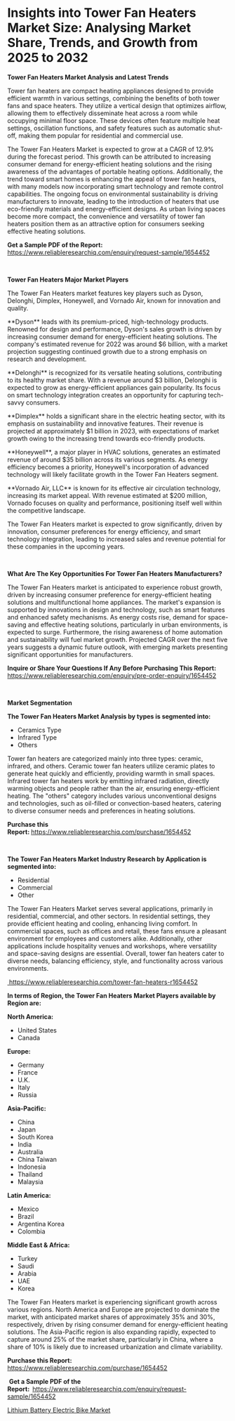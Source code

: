 <p><h1>Insights into Tower Fan Heaters Market Size: Analysing Market Share, Trends, and Growth from 2025 to 2032</h1></p><p><strong>Tower Fan Heaters Market Analysis and Latest Trends</strong></p>
<p><p>Tower fan heaters are compact heating appliances designed to provide efficient warmth in various settings, combining the benefits of both tower fans and space heaters. They utilize a vertical design that optimizes airflow, allowing them to effectively disseminate heat across a room while occupying minimal floor space. These devices often feature multiple heat settings, oscillation functions, and safety features such as automatic shut-off, making them popular for residential and commercial use.</p><p>The Tower Fan Heaters Market is expected to grow at a CAGR of 12.9% during the forecast period. This growth can be attributed to increasing consumer demand for energy-efficient heating solutions and the rising awareness of the advantages of portable heating options. Additionally, the trend toward smart homes is enhancing the appeal of tower fan heaters, with many models now incorporating smart technology and remote control capabilities. The ongoing focus on environmental sustainability is driving manufacturers to innovate, leading to the introduction of heaters that use eco-friendly materials and energy-efficient designs. As urban living spaces become more compact, the convenience and versatility of tower fan heaters position them as an attractive option for consumers seeking effective heating solutions.</p></p>
<p><strong>Get a Sample PDF of the Report:&nbsp;</strong> <a href="https://www.reliableresearchiq.com/enquiry/request-sample/1654452?utm_campaign=2843&utm_medium=2&utm_source=Github&utm_content=ia&utm_term=05042025&utm_id=tower-fan-heaters">https://www.reliableresearchiq.com/enquiry/request-sample/1654452</a></p>
<p>&nbsp;</p>
<p><strong>Tower Fan Heaters Major Market Players</strong></p>
<p><p>The Tower Fan Heaters market features key players such as Dyson, Delonghi, Dimplex, Honeywell, and Vornado Air, known for innovation and quality. </p><p>**Dyson** leads with its premium-priced, high-technology products. Renowned for design and performance, Dyson's sales growth is driven by increasing consumer demand for energy-efficient heating solutions. The company's estimated revenue for 2022 was around $6 billion, with a market projection suggesting continued growth due to a strong emphasis on research and development.</p><p>**Delonghi** is recognized for its versatile heating solutions, contributing to its healthy market share. With a revenue around $3 billion, Delonghi is expected to grow as energy-efficient appliances gain popularity. Its focus on smart technology integration creates an opportunity for capturing tech-savvy consumers.</p><p>**Dimplex** holds a significant share in the electric heating sector, with its emphasis on sustainability and innovative features. Their revenue is projected at approximately $1 billion in 2023, with expectations of market growth owing to the increasing trend towards eco-friendly products.</p><p>**Honeywell**, a major player in HVAC solutions, generates an estimated revenue of around $35 billion across its various segments. As energy efficiency becomes a priority, Honeywell's incorporation of advanced technology will likely facilitate growth in the Tower Fan Heaters segment.</p><p>**Vornado Air, LLC** is known for its effective air circulation technology, increasing its market appeal. With revenue estimated at $200 million, Vornado focuses on quality and performance, positioning itself well within the competitive landscape.</p><p>The Tower Fan Heaters market is expected to grow significantly, driven by innovation, consumer preferences for energy efficiency, and smart technology integration, leading to increased sales and revenue potential for these companies in the upcoming years.</p></p>
<p>&nbsp;</p>
<p><strong>What Are The Key Opportunities For Tower Fan Heaters Manufacturers?</strong></p>
<p><p>The Tower Fan Heaters market is anticipated to experience robust growth, driven by increasing consumer preference for energy-efficient heating solutions and multifunctional home appliances. The market's expansion is supported by innovations in design and technology, such as smart features and enhanced safety mechanisms. As energy costs rise, demand for space-saving and effective heating solutions, particularly in urban environments, is expected to surge. Furthermore, the rising awareness of home automation and sustainability will fuel market growth. Projected CAGR over the next five years suggests a dynamic future outlook, with emerging markets presenting significant opportunities for manufacturers.</p></p>
<p><strong>Inquire or Share Your Questions If Any Before Purchasing This Report:</strong> <a href="https://www.reliableresearchiq.com/enquiry/pre-order-enquiry/1654452?utm_campaign=2843&utm_medium=2&utm_source=Github&utm_content=ia&utm_term=05042025&utm_id=tower-fan-heaters">https://www.reliableresearchiq.com/enquiry/pre-order-enquiry/1654452</a></p>
<p>&nbsp;</p>
<p><strong>Market Segmentation</strong></p>
<p><strong>The Tower Fan Heaters Market Analysis by types is segmented into:</strong></p>
<p><ul><li>Ceramics Type</li><li>Infrared Type</li><li>Others</li></ul></p>
<p><p>Tower fan heaters are categorized mainly into three types: ceramic, infrared, and others. Ceramic tower fan heaters utilize ceramic plates to generate heat quickly and efficiently, providing warmth in small spaces. Infrared tower fan heaters work by emitting infrared radiation, directly warming objects and people rather than the air, ensuring energy-efficient heating. The "others" category includes various unconventional designs and technologies, such as oil-filled or convection-based heaters, catering to diverse consumer needs and preferences in heating solutions.</p></p>
<p><strong>Purchase this Report:&nbsp;</strong><a href="https://www.reliableresearchiq.com/purchase/1654452?utm_campaign=2843&utm_medium=2&utm_source=Github&utm_content=ia&utm_term=05042025&utm_id=tower-fan-heaters">https://www.reliableresearchiq.com/purchase/1654452</a></p>
<p>&nbsp;</p>
<p><strong>The Tower Fan Heaters Market Industry Research by Application is segmented into:</strong></p>
<p><ul><li>Residential</li><li>Commercial</li><li>Other</li></ul></p>
<p><p>The Tower Fan Heaters Market serves several applications, primarily in residential, commercial, and other sectors. In residential settings, they provide efficient heating and cooling, enhancing living comfort. In commercial spaces, such as offices and retail, these fans ensure a pleasant environment for employees and customers alike. Additionally, other applications include hospitality venues and workshops, where versatility and space-saving designs are essential. Overall, tower fan heaters cater to diverse needs, balancing efficiency, style, and functionality across various environments.</p></p>
<p><a href="https://www.reliableresearchiq.com/tower-fan-heaters-r1654452?utm_campaign=2843&utm_medium=2&utm_source=Github&utm_content=ia&utm_term=05042025&utm_id=tower-fan-heaters">&nbsp;https://www.reliableresearchiq.com/tower-fan-heaters-r1654452</a></p>
<p><strong>In terms of Region, the Tower Fan Heaters Market Players available by Region are:</strong></p>
<p>
    <p> <strong> North America: </strong>
        <ul>
            <li>United States</li>
            <li>Canada</li>
        </ul>
        </p> 
    <p> <strong> Europe: </strong>
        <ul>
            <li>Germany</li>
            <li>France</li>
            <li>U.K.</li>
            <li>Italy</li>
            <li>Russia</li>
        </ul>
        </p> 
    <p> <strong> Asia-Pacific: </strong>
        <ul>
            <li>China</li>
            <li>Japan</li>
            <li>South Korea</li>
            <li>India</li>
            <li>Australia</li>
            <li>China Taiwan</li>
            <li>Indonesia</li>
            <li>Thailand</li>
            <li>Malaysia</li>
        </ul>
        </p> 
    <p> <strong> Latin America: </strong>
        <ul>
            <li>Mexico</li>
            <li>Brazil</li>
            <li>Argentina Korea</li>
            <li>Colombia</li>
        </ul>
        </p> 
    <p> <strong> Middle East & Africa: </strong>
        <ul>
            <li>Turkey</li>
            <li>Saudi</li>
            <li>Arabia</li>
            <li>UAE</li>
            <li>Korea</li>
        </ul>
    </p>
    </p>
<p><p>The Tower Fan Heaters market is experiencing significant growth across various regions. North America and Europe are projected to dominate the market, with anticipated market shares of approximately 35% and 30%, respectively, driven by rising consumer demand for energy-efficient heating solutions. The Asia-Pacific region is also expanding rapidly, expected to capture around 25% of the market share, particularly in China, where a share of 10% is likely due to increased urbanization and climate variability.</p></p>
<p><strong>Purchase this Report: </strong><a href="https://www.reliableresearchiq.com/purchase/1654452?utm_campaign=2843&utm_medium=2&utm_source=Github&utm_content=ia&utm_term=05042025&utm_id=tower-fan-heaters">https://www.reliableresearchiq.com/purchase/1654452</a></p>
<p>&nbsp;<strong>Get a Sample PDF of the Report:&nbsp;&nbsp;</strong><a href="https://www.reliableresearchiq.com/enquiry/request-sample/1654452?utm_campaign=2843&utm_medium=2&utm_source=Github&utm_content=ia&utm_term=05042025&utm_id=tower-fan-heaters">https://www.reliableresearchiq.com/enquiry/request-sample/1654452</a></p>
<p><strong></strong></p>
<p><p><a href="https://github.com/birbamanan03/Market-Research-Report-List-1/blob/main/lithium-battery-electric-bike-market.md?utm_campaign=2843&utm_medium=2&utm_source=Github&utm_content=ia&utm_term=05042025&utm_id=tower-fan-heaters">Lithium Battery Electric Bike Market</a></p></p>